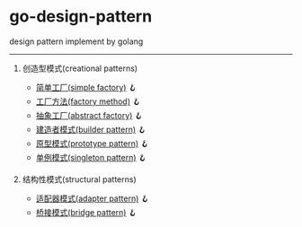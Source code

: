 # go-design-pattern

design pattern implement by golang

<hr/>

1. 创造型模式(creational patterns)

    - [简单工厂(simple factory)](https://github.com/here-Leslie-Lau/go-design-pattern/tree/master/creational/simple_factory) 🪝
    - [工厂方法(factory method)](https://github.com/here-Leslie-Lau/go-design-pattern/tree/master/creational/factory_method) 🪝
    - [抽象工厂(abstract factory)](https://github.com/here-Leslie-Lau/go-design-pattern/tree/master/creational/abstract_factory) 🪝
    - [建造者模式(builder pattern)](https://github.com/here-Leslie-Lau/go-design-pattern/tree/master/creational/builder) 🪝
    - [原型模式(prototype pattern)](https://github.com/here-Leslie-Lau/go-design-pattern/tree/master/creational/prototype) 🪝
    - [单例模式(singleton pattern)](https://github.com/here-Leslie-Lau/go-design-pattern/tree/master/creational/singleton) 🪝


2. 结构性模式(structural patterns)

    - [适配器模式(adapter pattern)](https://github.com/here-Leslie-Lau/go-design-pattern/tree/master/structrual/adapter) 🪝
    - [桥接模式(bridge pattern)](https://github.com/here-Leslie-Lau/go-design-pattern/tree/master/structrual/bridge) 🪝